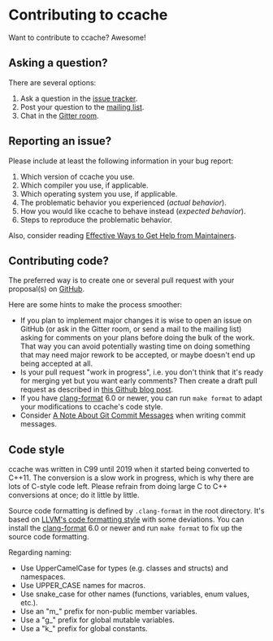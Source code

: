 # Contributing to ccache

Want to contribute to ccache? Awesome!

## Asking a question?

There are several options:

1. Ask a question in the [issue
   tracker](https://github.com/ccache/ccache/issues/new/choose).
2. Post your question to the [mailing
   list](https://lists.samba.org/mailman/listinfo/ccache/).
3. Chat in the [Gitter room](https://gitter.im/ccache/ccache).

## Reporting an issue?

Please include at least the following information in your bug report:

1. Which version of ccache you use.
2. Which compiler you use, if applicable.
3. Which operating system you use, if applicable.
4. The problematic behavior you experienced (_actual behavior_).
5. How you would like ccache to behave instead (_expected behavior_).
6. Steps to reproduce the problematic behavior.

Also, consider reading [Effective Ways to Get Help from Maintainers](
https://www.snoyman.com/blog/2017/10/effective-ways-help-from-maintainers).

## Contributing code?

The preferred way is to create one or several pull request with your
proposal(s) on [GitHub](https://github.com/ccache/ccache).

Here are some hints to make the process smoother:

* If you plan to implement major changes it is wise to open an issue on GitHub
  (or ask in the Gitter room, or send a mail to the mailing list) asking for
  comments on your plans before doing the bulk of the work. That way you can
  avoid potentially wasting time on doing something that may need major rework
  to be accepted, or maybe doesn't end up being accepted at all.
* Is your pull request "work in progress", i.e. you don't think that it's ready
  for merging yet but you want early comments? Then create a draft pull request
  as described in [this Github blog
  post](https://github.blog/2019-02-14-introducing-draft-pull-requests/).
* If you have [clang-format](https://clang.llvm.org/docs/ClangFormat.html) 6.0
  or newer, you can run `make format` to adapt your modifications to ccache's
  code style.
* Consider [A Note About Git Commit
  Messages](https://tbaggery.com/2008/04/19/a-note-about-git-commit-messages.html)
  when writing commit messages.

## Code style

ccache was written in C99 until 2019 when it started being converted to C++11.
The conversion is a slow work in progress, which is why there are lots of
C-style code left. Please refrain from doing large C to C++ conversions at
once; do it little by little.

Source code formatting is defined by `.clang-format` in the root directory.
It's based on [LLVM's code formatting
style](https://llvm.org/docs/CodingStandards.html) with some deviations. You
can install the [clang-format](https://clang.llvm.org/docs/ClangFormat.html)
6.0 or newer and run `make format` to fix up the source code formatting.

Regarding naming:

* Use UpperCamelCase for types (e.g. classes and structs) and namespaces.
* Use UPPER_CASE names for macros.
* Use snake_case for other names (functions, variables, enum values, etc.).
* Use an "m_" prefix for non-public member variables.
* Use a "g_" prefix for global mutable variables.
* Use a "k_" prefix for global constants.
